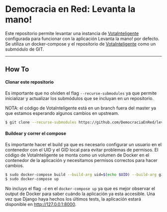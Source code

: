 # Democracia en Red: Levanta la mano!

Este repositorio permite levantar una instancia de [VotaInteligente](https://github.com/DemocraciaEnRed/votainteligente-portal-electoral) configurada para funcionar con la aplicación Levanta la mano! por defecto.
Se utiliza un docker-compose y el repositorio de [VotaInteligente](https://github.com/DemocraciaEnRed/votainteligente-portal-electoral) como un submódulo de GIT.

---
## How To

#### Clonar este repositorio
Es importante que no olviden el flag `--recurse-submodules` ya que permite inicializar y actualizar los submódulos que se incluyan en un repositorio.

NOTA: el código de VotaInteligente está en un branch fuera del master ya que estamos esperando algunos cambios en upstream.

```bash
$ git clone --recurse-submodules https://github.com/DemocraciaEnRed/levantalamano-docker
```

#### Buildear y correr el compose
Es importante hacer el build ya que es necesario configurar un usuario en el contenedor con el UID y el GID local para evitar problemas de permisos. El código de VotaInteligente se monta como un volumen de Docker en el contenedor de la aplicación y necesitamos permisos correctos para hacer cambios.

```bash
$ sudo docker-compose build --build-arg uid=$(echo $UID) --build-arg gid=$(echo $GID)
$ sudo docker-compose up
```

No incluyo el flag `-d` en el `docker-compose up` ya que es mejor observar el output de Docker para saber cuándo la aplicación ya esta accesible. Una vez que Django haya hechos los últimos tests, la aplicación estará disponible en http://127.0.0.1:8000.
